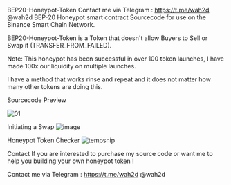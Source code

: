 BEP20-Honeypot-Token
Contact me via Telegram : https://t.me/wah2d @wah2d
BEP-20 Honeypot smart contract Sourcecode for use on the Binance Smart Chain Network.

BEP20-Honeypot-Token is a Token that doesn't allow Buyers to Sell or Swap it (TRANSFER_FROM_FAILED).

Note: This honeypot has been successful in over 100 token launches, I have made 100x our liquidity on multiple launches.

I have a method that works rinse and repeat and it does not matter how many other tokens are doing this.

Sourcecode Preview

<img src="https://user-images.githubusercontent.com/91577798/136620911-87c97630-2b62-4712-bdde-18e7133086db.PNG" alt="01" style="max-width: 100%;">

Initiating a Swap
<img src="https://user-images.githubusercontent.com/91577798/136621400-7c3dc3e0-79f5-49ac-a635-00be5376c370.png" alt="image" style="max-width: 100%;">

Honeypot Token Checker
<img src="https://user-images.githubusercontent.com/91577798/136621880-d82d7657-8624-4428-973a-ab9fc17b5921.png" alt="tempsnip" style="max-width: 100%;">

Contact
If you are interested to purchase my source code or want me to help you building your own honeypot token !

Contact me via Telegram :
https://t.me/wah2d
@wah2d
